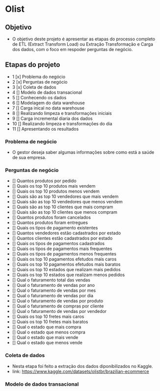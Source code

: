 # Olist

## Objetivo
- O objetivo deste projeto é apresentar as etapas do processo completo de ETL (Extract Transform Load) ou Extração Transformação e Carga dos dados, com o foco em respoder perguntas de negócio.

## Etapas do projeto
- 1  [x] Problema do negócio
- 2  [x] Perguntas de negócio
- 3  [x] Coleta de dados
- 4  [] Modelo de dados transacional
- 5  [] Conhecendo os dados
- 6  [] Modelagem do data warehouse
- 7  [] Carga inical no data warehouse
- 8  [] Realizando limpeza e transformações iniciais
- 9  [] Carga incremental diaria dos dados
- 10 [] Realizando limpeza e transformações do dia
- 11 [] Apresentando os resultados

### Problema de negócio
- O gestor deseja saber algumas informações sobre como está a saúde de sua empresa.

### Perguntas de negócio
- [] Quantos produtos por pedido
- [] Quais os top 10 produtos mais vendem
- [] Quais os top 10 produtos menos vendem
- [] Quais são as top 10 vendedores que mais vendem
- [] Quais são as top 10 vendedores que menos vendem
- [] Quais são as top 10 clientes que mais compram
- [] Quais são as top 10 clientes que menos compram
- [] Quantos produtos foram cancelados
- [] Quantos produtos foram entregues
- [] Quais os tipos de pagamento existentes
- [] Quantos vendedores estão cadastrados por estado
- [] Quantos clientes estão cadastrados por estado
- [] Quais os tipos de pagamentos cadastrados
- [] Quais os tipos de pagamentos mais frequentes
- [] Quais os tipos de pagamentos menos frequentes
- [] Quais os top 10 pagamentos efetudos mais caros
- [] Quais os top 10 pagamentos efetudos mais baratos
- [] Quais os top 10 estados que realizam mais pedidos
- [] Quais os top 10 estados que realizam menos pedidos
- [] Qual o faturamento total das vendas
- [] Qual o faturamento de vendas por ano
- [] Qual o faturamento de vendas por mes
- [] Qual o faturamento de vendas por dia
- [] Qual o faturamento de vendas por produto
- [] Qual o faturamento de compras por cliente
- [] Qual o faturamento de vendas por vendedor
- [] Quais os top 10 fretes mais caros
- [] Quais os top 10 fretes mais baratos
- [] Qual o estado que mais compra
- [] Qual o estado que menos compra
- [] Qual o estado que mais vende
- [] Qual o estado que menos vende

### Coleta de dados
- Nesta etapa foi feito a extração dos dados diponibilizados no Kaggle.
- link: https://www.kaggle.com/datasets/olistbr/brazilian-ecommerce

### Modelo de dados transacional
